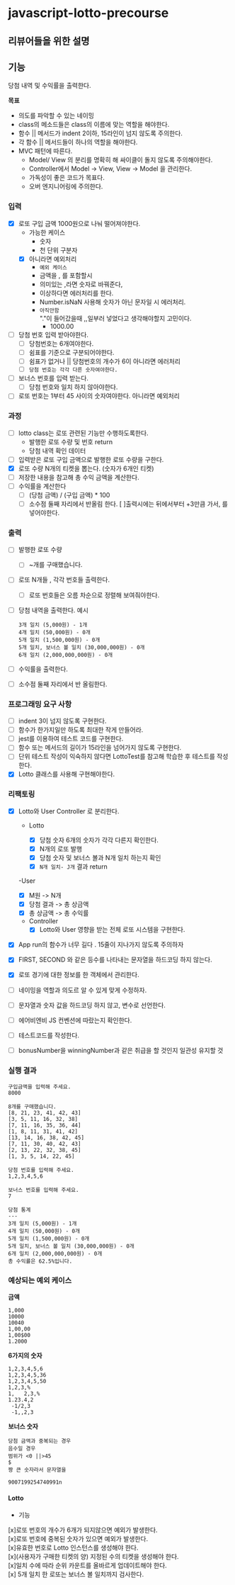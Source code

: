 # javascript-lotto-precourse

## 리뷰어들을 위한 설명

## 기능

당첨 내역 및 수익률을 출력한다.

**목표**

- 의도를 파악할 수 있는 네이밍
- class의 메소드들은 class의 이름에 맞는 역할을 해야한다.
- 함수 || 메서드가 indent 2이하, 15라인이 넘지 않도록 주의한다.
- 각 함수 || 메서드들이 하나의 역할을 해야한다.
- MVC 패턴에 따른다.
  - Model/ View 의 분리를 명확히 해 싸이클이 돌지 않도록 주의해야한다.
  - Controller에서 Model -> View, View -> Model 을 관리한다.
  - 가독성이 좋은 코드가 목표다.
  - 오버 엔지니어링에 주의한다.

### 입력

- [x] 로또 구입 금액 1000원으로 나눠 떨어져야한다.
  - 가능한 케이스
    - 숫자
    - 천 단위 구분자
  - [x] 아니라면 예외처리
    - `예외 케이스`
    - 금액을 , 를 포함할시
    - 의미있는 ,라면 숫자로 바꿔준다,
    - 이상하다면 에러처리를 한다.
    - Number.isNaN 사용해 숫자가 아닌 문자일 시 에러처리.
    - `아직안함`  
      "."이 들어갔을때 ,,일부러 넣었다고 생각해야할지 고민이다.
      - 1000.00
- [ ] 당첨 번호 입력 받아야한다.
  - [ ] 당첨번호는 6개여야한다.
  - [ ] 쉼표를 기준으로 구분되어야한다.
  - [ ] 쉼표가 없거나 || 당첨번호의 개수가 6이 아니라면 에러처리
  - [ ] `당첨 번호는 각각 다른 숫자여야한다.`
- [ ] 보너스 번호를 입력 받는다.
  - [ ] 당첨 번호와 일치 하지 않아야한다.
- [ ] 로또 번호는 1부터 45 사이의 숫자여야한다. 아니라면 예외처리

### 과정

- [ ] lotto class는 로또 관련된 기능만 수행하도록한다.
  - 발행한 로또 수량 및 번호 return
  - 당첨 내역 확인 데이터
- [ ] 입력받은 로또 구입 금액으로 발행한 로또 수량을 구한다.
- [x] 로또 수량 N개의 티켓을 뽑는다. (숫자가 6개인 티켓)
- [ ] 저장한 내용을 참고해 총 수익 금액을 계산한다.
- [ ] 수익률을 계산한다
  - [ ] (당첨 금액) / (구입 금액) \* 100
  - [ ] 소수점 둘째 자리에서 반올림 한다. [ ]출력시에는 뒤에서부터 +3만큼 가서,
        를 넣어야한다.

### 출력

- [ ] 발행한 로또 수량
  - [ ] ~개를 구매했습니다.
- [ ] 로또 N개들 , 각각 번호들 출력한다.
  - [ ] 로또 번호들은 오름 차순으로 정렬해 보여줘야한다.
- [ ] 당첨 내역을 출력한다. 예시

  ```
  3개 일치 (5,000원) - 1개
  4개 일치 (50,000원) - 0개
  5개 일치 (1,500,000원) - 0개
  5개 일치, 보너스 볼 일치 (30,000,000원) - 0개
  6개 일치 (2,000,000,000원) - 0개

  ```

- [ ] 수익률을 출력한다.
- [ ] 소수점 둘째 자리에서 반 올림한다.

### 프로그래밍 요구 사항

- [ ] indent 3이 넘지 않도록 구현한다.
- [ ] 함수가 한가지일만 하도록 최대한 작게 만들어라.
- [ ] jest를 이용하여 테스트 코드를 구현한다.
- [ ] 함수 또는 메서드의 길이가 15라인을 넘어가지 않도록 구현한다.
- [ ] 단위 테스트 작성이 익숙하지 않다면 LottoTest를 참고해 학습한 후 테스트를
      작성한다.
- [x] Lotto 클래스를 사용해 구현해야한다.

### 리팩토링

- [x] Lotto와 User Controller 로 분리한다.

  - Lotto

    - [x] 당첨 숫자 6개의 숫자가 각각 다른지 확인한다.
    - [x] N개의 로또 발행
    - [x] 당첨 숫자 및 보너스 볼과 N개 일치 하는지 확인
    - [x] `N개 일치- J개` 결과 return

  -User

  - [x] M원 -> N개
  - [x] 당첨 결과 -> 총 상금액
  - [x] 총 상금액 -> 총 수익률

  - Controller
    - [x] Lotto와 User 영향을 받는 전체 로또 시스템을 구현한다.

- [x] App run의 함수가 너무 길다 . 15줄이 지나가지 않도록 주의하자
- [x] FIRST, SECOND 와 같은 등수를 나타내는 문자열을 하드코딩 하지 않는다.
- [x] 로또 경기에 대한 정보를 한 객체에서 관리한다.
- [ ] 네이밍을 역할과 의도르 알 수 있게 맞게 수정하자.
- [ ] 문자열과 숫자 값을 하드코딩 하지 않고, 변수로 선언한다.
- [ ] 에어비엔비 JS 컨벤션에 따랐는지 확인한다.
- [ ] 테스트코드를 작성한다.
- [ ] bonusNumber을 winningNumber과 같은 취급을 할 것인지 일관성 유지할 것

### 실행 결과

```
구입금액을 입력해 주세요.
8000

8개를 구매했습니다.
[8, 21, 23, 41, 42, 43]
[3, 5, 11, 16, 32, 38]
[7, 11, 16, 35, 36, 44]
[1, 8, 11, 31, 41, 42]
[13, 14, 16, 38, 42, 45]
[7, 11, 30, 40, 42, 43]
[2, 13, 22, 32, 38, 45]
[1, 3, 5, 14, 22, 45]

당첨 번호를 입력해 주세요.
1,2,3,4,5,6

보너스 번호를 입력해 주세요.
7

당첨 통계
---
3개 일치 (5,000원) - 1개
4개 일치 (50,000원) - 0개
5개 일치 (1,500,000원) - 0개
5개 일치, 보너스 볼 일치 (30,000,000원) - 0개
6개 일치 (2,000,000,000원) - 0개
총 수익률은 62.5%입니다.

```

### 예상되는 예외 케이스

**금액**

```
1,000
10000
10040
1,00,00
1,00$00
1.2000
```

**6가지의 숫자**

```
1,2,3,4,5,6
1,2,3,4,5,36
1,2,3,4,5,50
1,2,3,%
1,   2,3,%
1.23.4,2
 -1/2,3
 -1,,2,3

```

**보너스 숫자**

```
당첨 금액과 중복되는 경우
음수일 경우
범위가 <0 ||>45
$
짱 큰 숫자라서 문자열을

9007199254740991n
```

#### Lotto

- 기능

[x]로또 번호의 개수가 6개가 되지않으면 예외가 발생한다.  
 [x]로또 번호에 중복된 숫자가 있으면 예외가 발생한다.  
 [x]유효한 번호로 Lotto 인스턴스를 생성해야 한다.  
 [x](사용자가 구매한 티켓의 양) 지정된 수의 티켓을 생성해야 한다.  
 [x]일치 수에 따라 순위 카운트를 올바르게 업데이트해야 한다.  
 [x] 5개 일치 한 로또는 보너스 볼 일치까지 검사한다.
